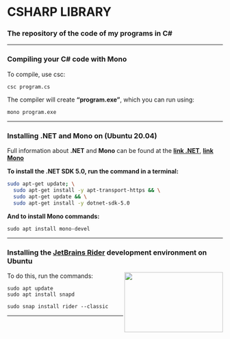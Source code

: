 # CSHARP LIBRARY
### The repository of the code of my programs in C#

---
### Compiling your C# code with Mono

To compile, use csc:
```
csc program.cs
```
The compiler will create **“program.exe”**, which you can run using:
```
mono program.exe
```
---
### Installing **.NET** and **Mono** on (Ubuntu  20.04)

Full information about **.NET** and **Mono** can be found at the [**link .NET**](https://docs.microsoft.com/en-us/dotnet/fundamentals/), [**link Mono**](https://www.mono-project.com/)

**To install the .NET SDK 5.0, run the command in a terminal:**
```sh
sudo apt-get update; \
  sudo apt-get install -y apt-transport-https && \
  sudo apt-get update && \
  sudo apt-get install -y dotnet-sdk-5.0
```
**And to install Mono commands:**
```
sudo apt install mono-devel
```
---
### Installing the [JetBrains Rider](https://www.jetbrains.com/ru-ru/rider/) development environment on Ubuntu
<img align="right" width="230" height="140" src="https://user-images.githubusercontent.com/36339434/123662350-0d70cb80-d83e-11eb-9e44-9120fee0f228.png">

To do this, run the commands:
```
sudo apt update
sudo apt install snapd

sudo snap install rider --classic
```
---

